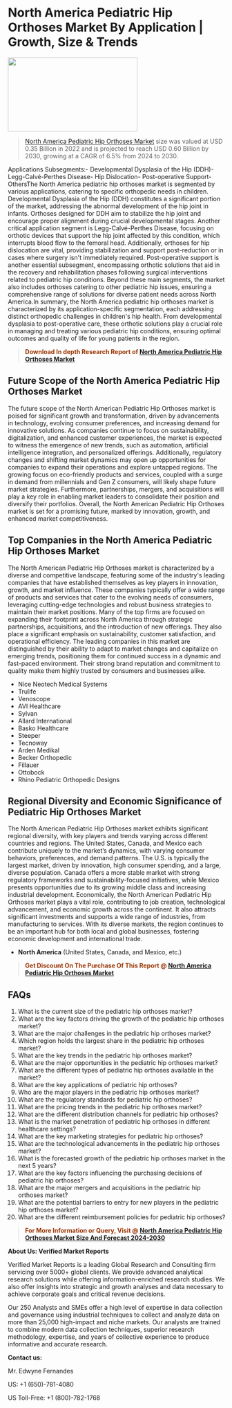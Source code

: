 <p><h1>North America Pediatric Hip Orthoses Market By Application | Growth, Size & Trends</h1><p><img class="aligncenter size-medium wp-image-105565" src="https://ffe5etoiles.com/wp-content/uploads/2025/01/MST7-300x171.png" alt="" width="300" height="171" /></p><blockquote><p><a href="https://www.verifiedmarketreports.com/download-sample/?rid=374114&utm_source=Github-NA&utm_medium=389" target="_blank">North America Pediatric Hip Orthoses Market</a> size was valued at USD 0.35 Billion in 2022 and is projected to reach USD 0.60 Billion by 2030, growing at a CAGR of 6.5% from 2024 to 2030.</p></blockquote>Applications Subsegments:- Developmental Dysplasia of the Hip (DDH)- Legg-Calvé-Perthes Disease- Hip Dislocation- Post-operative Support- OthersThe North America pediatric hip orthoses market is segmented by various applications, catering to specific orthopedic needs in children. Developmental Dysplasia of the Hip (DDH) constitutes a significant portion of the market, addressing the abnormal development of the hip joint in infants. Orthoses designed for DDH aim to stabilize the hip joint and encourage proper alignment during crucial developmental stages. Another critical application segment is Legg-Calvé-Perthes Disease, focusing on orthotic devices that support the hip joint affected by this condition, which interrupts blood flow to the femoral head. Additionally, orthoses for hip dislocation are vital, providing stabilization and support post-reduction or in cases where surgery isn't immediately required. Post-operative support is another essential subsegment, encompassing orthotic solutions that aid in the recovery and rehabilitation phases following surgical interventions related to pediatric hip conditions. Beyond these main segments, the market also includes orthoses catering to other pediatric hip issues, ensuring a comprehensive range of solutions for diverse patient needs across North America.In summary, the North America pediatric hip orthoses market is characterized by its application-specific segmentation, each addressing distinct orthopedic challenges in children's hip health. From developmental dysplasia to post-operative care, these orthotic solutions play a crucial role in managing and treating various pediatric hip conditions, ensuring optimal outcomes and quality of life for young patients in the region.</p><blockquote><p><span style="color: #993300;"><strong>Download In depth Research Report of <a href="https://www.verifiedmarketreports.com/download-sample/?rid=374114&utm_source=Github-NA&utm_medium=389">North America Pediatric Hip Orthoses Market</a></strong></span></p></blockquote><h2>Future Scope of the North America Pediatric Hip Orthoses Market</h2><p>The future scope of the North American Pediatric Hip Orthoses market is poised for significant growth and transformation, driven by advancements in technology, evolving consumer preferences, and increasing demand for innovative solutions. As companies continue to focus on sustainability, digitalization, and enhanced customer experiences, the market is expected to witness the emergence of new trends, such as automation, artificial intelligence integration, and personalized offerings. Additionally, regulatory changes and shifting market dynamics may open up opportunities for companies to expand their operations and explore untapped regions. The growing focus on eco-friendly products and services, coupled with a surge in demand from millennials and Gen Z consumers, will likely shape future market strategies. Furthermore, partnerships, mergers, and acquisitions will play a key role in enabling market leaders to consolidate their position and diversify their portfolios. Overall, the North American Pediatric Hip Orthoses market is set for a promising future, marked by innovation, growth, and enhanced market competitiveness.</p><h2>Top Companies in the North America Pediatric Hip Orthoses Market</h2><p>The North American Pediatric Hip Orthoses market is characterized by a diverse and competitive landscape, featuring some of the industry's leading companies that have established themselves as key players in innovation, growth, and market influence. These companies typically offer a wide range of products and services that cater to the evolving needs of consumers, leveraging cutting-edge technologies and robust business strategies to maintain their market positions. Many of the top firms are focused on expanding their footprint across North America through strategic partnerships, acquisitions, and the introduction of new offerings. They also place a significant emphasis on sustainability, customer satisfaction, and operational efficiency. The leading companies in this market are distinguished by their ability to adapt to market changes and capitalize on emerging trends, positioning them for continued success in a dynamic and fast-paced environment. Their strong brand reputation and commitment to quality make them highly trusted by consumers and businesses alike.</p><p><ul><li>Nice Neotech Medical Systems </li><li> Trulife </li><li> Venoscope </li><li> AVI Healthcare </li><li> Sylvan </li><li> Allard International </li><li> Basko Healthcare </li><li> Steeper </li><li> Tecnoway </li><li> Arden Medikal </li><li> Becker Orthopedic </li><li> Fillauer </li><li> Ottobock </li><li> Rhino Pediatric Orthopedic Designs</li></ul></p><h2>Regional Diversity and Economic Significance of Pediatric Hip Orthoses Market</h2><p>The North American Pediatric Hip Orthoses market exhibits significant regional diversity, with key players and trends varying across different countries and regions. The United States, Canada, and Mexico each contribute uniquely to the market’s dynamics, with varying consumer behaviors, preferences, and demand patterns. The U.S. is typically the largest market, driven by innovation, high consumer spending, and a large, diverse population. Canada offers a more stable market with strong regulatory frameworks and sustainability-focused initiatives, while Mexico presents opportunities due to its growing middle class and increasing industrial development. Economically, the North American Pediatric Hip Orthoses market plays a vital role, contributing to job creation, technological advancement, and economic growth across the continent. It also attracts significant investments and supports a wide range of industries, from manufacturing to services. With its diverse markets, the region continues to be an important hub for both local and global businesses, fostering economic development and international trade.</p><ul> <li><strong>North America</strong> (United States, Canada, and Mexico, etc.)</li></ul><blockquote><p><span style="color: #993300;"><strong>Get Discount On The Purchase Of This Report @ <a href="https://www.verifiedmarketreports.com/ask-for-discount/?rid=374114&utm_source=Github-NA&utm_medium=389">North America Pediatric Hip Orthoses Market</a></strong></span></p></blockquote><h2>FAQs</h2><p><ol> <li>What is the current size of the pediatric hip orthoses market?</div><div></li> <li>What are the key factors driving the growth of the pediatric hip orthoses market?</div><div></li> <li>What are the major challenges in the pediatric hip orthoses market?</div><div></li> <li>Which region holds the largest share in the pediatric hip orthoses market?</div><div></li> <li>What are the key trends in the pediatric hip orthoses market?</div><div></li> <li>What are the major opportunities in the pediatric hip orthoses market?</div><div></li> <li>What are the different types of pediatric hip orthoses available in the market?</div><div></li> <li>What are the key applications of pediatric hip orthoses?</div><div></li> <li>Who are the major players in the pediatric hip orthoses market?</div><div></li> <li>What are the regulatory standards for pediatric hip orthoses?</div><div></li> <li>What are the pricing trends in the pediatric hip orthoses market?</div><div></li> <li>What are the different distribution channels for pediatric hip orthoses?</div><div></li> <li>What is the market penetration of pediatric hip orthoses in different healthcare settings?</div><div></li> <li>What are the key marketing strategies for pediatric hip orthoses?</div><div></li> <li>What are the technological advancements in the pediatric hip orthoses market?</div><div></li> <li>What is the forecasted growth of the pediatric hip orthoses market in the next 5 years?</div><div></li> <li>What are the key factors influencing the purchasing decisions of pediatric hip orthoses?</div><div></li> <li>What are the major mergers and acquisitions in the pediatric hip orthoses market?</div><div></li> <li>What are the potential barriers to entry for new players in the pediatric hip orthoses market?</div><div></li> <li>What are the different reimbursement policies for pediatric hip orthoses?</div><div></li></ol></p><blockquote><p><span style="color: #993300;"><strong>For More Information or Query, Visit @ <a href="https://www.verifiedmarketreports.com/product/pediatric-hip-orthoses-market/">North America Pediatric Hip Orthoses Market Size And Forecast 2024-2030</a></strong></span></p></blockquote><p><strong>About Us: Verified Market Reports</strong></p><p>Verified Market Reports is a leading Global Research and Consulting firm servicing over 5000+ global clients. We provide advanced analytical research solutions while offering information-enriched research studies. We also offer insights into strategic and growth analyses and data necessary to achieve corporate goals and critical revenue decisions.</p><p>Our 250 Analysts and SMEs offer a high level of expertise in data collection and governance using industrial techniques to collect and analyze data on more than 25,000 high-impact and niche markets. Our analysts are trained to combine modern data collection techniques, superior research methodology, expertise, and years of collective experience to produce informative and accurate research.</p><p><strong>Contact us:</strong></p><p>Mr. Edwyne Fernandes</p><p>US: +1 (650)-781-4080</p><p>US Toll-Free: +1 (800)-782-1768</p>
